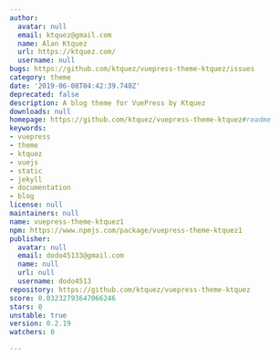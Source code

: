 ```yaml
---
author:
  avatar: null
  email: ktquez@gmail.com
  name: Alan Ktquez
  url: https://ktquez.com/
  username: null
bugs: https://github.com/ktquez/vuepress-theme-ktquez/issues
category: theme
date: '2019-06-08T04:42:39.740Z'
deprecated: false
description: A blog theme for VuePress by Ktquez
downloads: null
homepage: https://github.com/ktquez/vuepress-theme-ktquez#readme
keywords:
- vuepress
- theme
- ktquez
- vuejs
- static
- jekyll
- documentation
- blog
license: null
maintainers: null
name: vuepress-theme-ktquez1
npm: https://www.npmjs.com/package/vuepress-theme-ktquez1
publisher:
  avatar: null
  email: dodo45133@gmail.com
  name: null
  url: null
  username: dodo4513
repository: https://github.com/ktquez/vuepress-theme-ktquez
score: 0.03232793647066246
stars: 0
unstable: true
version: 0.2.19
watchers: 0

---
```


